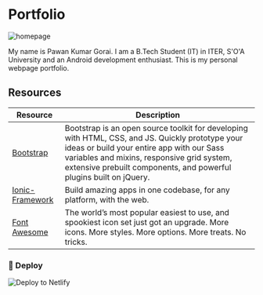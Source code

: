 # Portfolio

![homepage](https://github.com/Pawan0411/Portfolio/blob/master/screenshots/homepage.png)

My name is Pawan Kumar Gorai. I am a B.Tech Student (IT) in ITER, S'O'A University and an Android development enthusiast. This is my personal webpage portfolio.

## Resources

| Resource                                                                        | Description                                                                                                                                                                                  |
| -------------------------------------------------------------------------------- | -------------------------------------------------------------------------------------------------------------------------------------------------------------------------------------------- |
| [Bootstrap](https://getbootstrap.com)         | Bootstrap is an open source toolkit for developing with HTML, CSS, and JS. Quickly prototype your ideas or build your entire app with our Sass variables and mixins, responsive grid system, extensive prebuilt components, and powerful plugins built on jQuery.                                                                |
| [Ionic-Framework](https://ionicframework.com/) | Build amazing apps in one codebase, for any platform, with the web.|
| [Font Awesome](https://fontawesome.com/) | The world’s most popular easiest to use, and spookiest icon set just got an upgrade. More icons. More styles. More options. More treats. No tricks.|


### 💫 Deploy

![Deploy to Netlify](https://www.netlify.com/img/deploy/button.svg)
